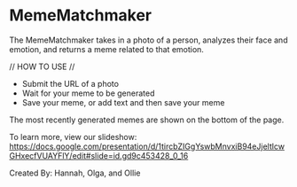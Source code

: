 # MemeMatchmaker

The MemeMatchmaker takes in a photo of a person, analyzes their face and emotion, and returns a meme related to that emotion.

// HOW TO USE // 
- Submit the URL of a photo
- Wait for your meme to be generated
- Save your meme, or add text and then save your meme 

The most recently generated memes are shown on the bottom of the page. 

To learn more, view our slideshow: https://docs.google.com/presentation/d/1tircbZIGgYswbMnvxiB94eJjeltlcwGHxecfVUAYFlY/edit#slide=id.gd9c453428_0_16

Created By: Hannah, Olga, and Ollie
